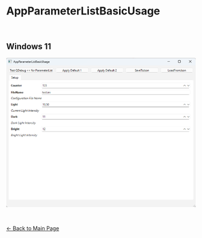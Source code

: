 # AppParameterListBasicUsage

&nbsp;

## Windows 11

![AppParameterListBasicUsage-Win11](AppParameterListBasicUsage-Win11.png)



&nbsp;

[← Back to Main Page](./../../README.md)
